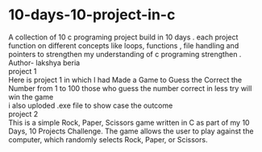 # 10-days-10-project-in-c
A collection of 10 c programing project build in 10 days . each project function on different concepts like loops, functions , file handling and pointers to strengthen my understanding of c programing strengthen .
<br>
Author- lakshya beria
<br>
project 1
<br>
Here is project 1 in which I had Made a Game  to Guess the Correct the Number from 1 to 100 those who guess the number correct in less try will win the game
<br>
i also uploded .exe file to show case the outcome
<br>
project 2
<br>
This is a simple Rock, Paper, Scissors game written in C as part of my 10 Days, 10 Projects Challenge. The game allows the user to play against the computer, which randomly selects Rock, Paper, or Scissors.
